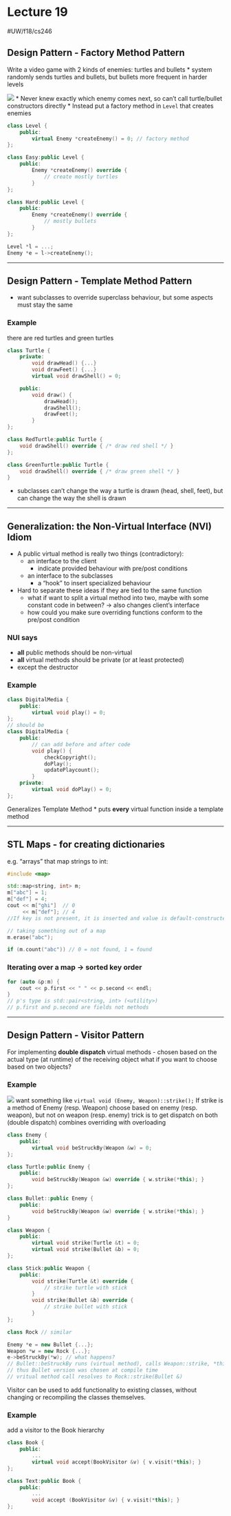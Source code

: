 # Lecture 19
#UW/f18/cs246

## Design Pattern - Factory Method Pattern
Write a video game with 2 kinds of enemies: turtles and bullets
	* system randomly sends turtles and bullets, but bullets more frequent in harder levels

![](Lecture%2019/Screen%20Shot%202018-11-13%20at%2011.38.58%20AM.png)
	* Never knew exactly which enemy comes next, so can’t call turtle/bullet constructors directly
	* Instead put a factory method in `Level` that creates enemies
```cpp
class Level {
	public:
		virtual Enemy *createEnemy() = 0; // factory method
};

class Easy:public Level {
	public:
		Enemy *createEnemy() override {
			// create mostly turtles
		}
};

class Hard:public Level {
	public:
		Enemy *createEnemy() override {
			// mostly bullets
		}
};

Level *l = ...;
Enemy *e = l->createEnemy();
```
- - - -
## Design Pattern - Template Method Pattern
* want subclasses to override superclass behaviour, but some aspects must stay the same
### Example
there are red turtles and green turtles
```cpp
class Turtle {
	private:
		void drawHead() {...}
		void drawFeet() {...}
		virtual void drawShell() = 0;

	public:
		void draw() {
			drawHead();
			drawShell();
			drawFeet();
		}
};

class RedTurtle:public Turtle {
	void drawShell() override { /* draw red shell */ }
};

class GreenTurtle:public Turtle {
	void drawShell() override { /* draw green shell */ }
}
```
* subclasses can’t change the way a turtle is drawn (head, shell, feet), but can change the way the shell is drawn
- - - -
## Generalization: the Non-Virtual Interface (NVI) Idiom
* A public virtual method is really two things (contradictory):
	* an interface to the client
		* indicate provided behaviour with pre/post conditions
	* an interface to the subclasses
		* a “hook” to insert specialized behaviour
* Hard to separate these ideas if they are tied to the same function
	* what if want to split a virtual method into two, maybe with some constant code in between? -> also changes client’s interface
	* how could you make sure overriding functions conform to the pre/post condition
### NUI says
* **all** public methods should be non-virtual
* **all** virtual methods should be private (or at least protected)
* except the destructor
### Example
```cpp
class DigitalMedia {
	public:
		virtual void play() = 0;
};
// should be
class DigitalMedia {
	public:
		// can add before and after code
		void play() {
			checkCopyright();
			doPlay();
			updatePlaycount();
		}
	private:
		virtual void doPlay() = 0;
};
```
Generalizes Template Method
	* puts **every** virtual function inside a template method
- - - -
## STL Maps - for creating dictionaries
e.g. “arrays” that map strings to int:
```cpp
#include <map>

std::map<string, int> m;
m["abc"] = 1;
m["def"] = 4;
cout << m["ghi"]  // 0
     << m["def"]; // 4
//If key is not present, it is inserted and value is default-constructed (for ints, 0)

// taking something out of a map
m.erase("abc");

if (m.count("abc")) // 0 = not found, 1 = found
```
### Iterating over a map -> sorted key order
```cpp
for (auto &p:m) {
	cout << p.first << " " << p.second << endl;
}
// p's type is std::pair<string, int> (<utility>)
// p.first and p.second are fields not methods
```
- - - -
## Design Pattern - Visitor Pattern
For implementing **double dispatch**
virtual methods - chosen based on the actual type (at runtime) of the receiving object
what if you want to choose based on two objects?
### Example
![](Lecture%2019/Screen%20Shot%202018-11-13%20at%2012.26.57%20PM.png)
want something like `virtual void (Enemy, Weapon)::strike();`
If strike is a method of Enemy (resp. Weapon) choose based on enemy (resp. weapon), but not on weapon (resp. enemy)
trick is to get dispatch on both (double dispatch) combines overriding with overloading
```cpp
class Enemy {
	public:
		virtual void beStruckBy(Weapon &w) = 0;
};

class Turtle:public Enemy {
	public:
		void beStruckBy(Weapon &w) override { w.strike(*this); }
};

class Bullet::public Enemy {
	public:
		void beStruckBy(Weapon &w) override { w.strike(*this); }
}

class Weapon {
	public:
		virtual void strike(Turtle &t) = 0;
		virtual void strike(Bullet &b) = 0;
};

class Stick:public Weapon {
	public:
		void strike(Turtle &t) override {
			// strike turtle with stick
		}
		void strike(Bullet &b) override {
			// strike bullet with stick
		}
};

class Rock // similar

Enemy *e = new Bullet {...};
Weapon *w = new Rock {...};
e->beStruckBy(*w); // what happens?
// Bullet::beStruckBy runs (virtual method), calls Weapon::strike, *this is Bullet
// thus Bullet version was chosen at compile time
// vritual method call resolves to Rock::strike(Bullet &)
```
Visitor can be used to add functionality to existing classes, without changing or recompiling the classes themselves.
### Example
add a visitor to the Book hierarchy
```cpp
class Book {
	public:
		...
		virtual void accept(BookVisitor &v) { v.visit(*this); }
};

class Text:public Book {
	public:
		...
		void accept (BookVisitor &v) { v.visit(*this); }
};
```